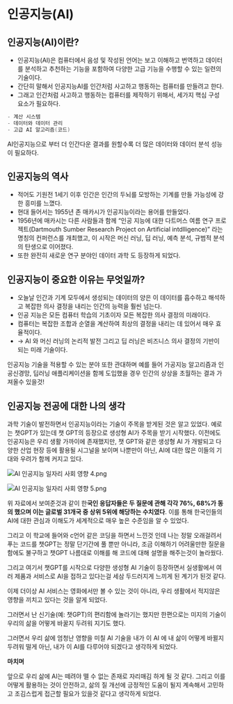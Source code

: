 인공지능(AI)
===

## 인공지능(AI)이란?

- 인공지능(AI)은 컴퓨터에서 음성 및 작성된 언어는 보고 이해하고 번역하고 데이터를 분석하고 추천하는 기능을 포함하여 다양한 고급 기능을 수행할 수 있는 일련의 기술이다.
- 간단히 말해서 인공지능AI를  인간처럼 사고하고 행동하는 컴퓨터를 만들려고 한다.
- 그래고 인간처럼 사고하고 행동하는 컴퓨터를 제작하기 위해서, 세가지 핵심 구성 요소가 필요하다.

```c
- 계산 시스템
- 데이터와 데이터 관리
- 고급 AI 알고리즘(코드)
```

AI인공지능으로 부터 더 인간다운 결과를 원할수록 더 많은 데이터와 데이터 분석 성능이 필요하다.

## 인공지능의 역사

- 적어도 기원전 1세기 이후 인간은 인간의 두뇌를 모방하는 기계를 만들 가능성에 강한 흥미를 느꼈다.
- 현대 들어서는 1955년 존 매카시가 인공지능이라는 용어를 만들었다.
- 1956년에 매카시는 다른 사람들과 함께 “인공 지능에 대한 다트머스 여름 연구 프로젝트(Dartmouth Sumber Research Project on Artificial intdlligence)” 라는 명칭의 컨퍼런스를 개최했고, 이 시작은 머신 러닝, 딥 러닝, 예측 분석, 규범적 분석의 탄생으로 이어졌다.
- 또한 완전히 새로운 연구 분야인 데이터 과학 도 등장하게 되었다.

## 인공지능이 중요한 이유는 무엇일까?

- 오늘날 인간과 기계 모두에서 생성되는 데이터의 양은 이 데이터를 흡수하고 해석하고 복잡한 의사 결정을 내리는 인간의 능력을 훨씬 넘는다.
- 인공 지능은 모든 컴퓨터 학습의 기초이자 모든 복잡한 의사 결정의 미래이다.
- 컴퓨터는 복잡한 조합과 순열을 계산하여 최상의 결정을 내리는 데 있어서 매우 효율적이다.
- → AI 와 머신 러닝의 논리적 발전 그리고 딥 러닝은 비즈니스 의사 결정의 기반이 되는 미래 기술이다.

인공지능 기술을 적용할 수 있는 분야 또한 관대하며 예를 들어 가공지능 알고리즘과 인공신경망, 딥러닝 애플리케이션을 함께 도입했을 경우 인간의 상상을 초월하는 결과 가져올수 있을것!

## 인공지능 전공에 대한 나의 생각

과학 기술이 발전하면서 인공지능이라는 기술이 주목을 받게된 것은 알고 있었다. 예로는 챗GPT가 있는데 챗 GPT의 등장으로 생성형 AI가 주목을 받기 시작했다. 이전에도 인공지능은 우리 생활 가까이에 존재했지만, 챗 GPT와 같은 생성형 AI 가 개발되고 다양한 산업 현장 등에 활용될 시그널을 보이며 나뿐만이 아닌, AI에 대한 많은 이들의 기대와 우려가 함께 커지고 있다. 

![AI 인공지능 일자리 사회 영향 4.png](https://www.ipsos.com/sites/default/files/inline-images/AI%20%EC%9D%B8%EA%B3%B5%EC%A7%80%EB%8A%A5%20%EC%9D%BC%EC%9E%90%EB%A6%AC%20%EC%82%AC%ED%9A%8C%20%EC%98%81%ED%96%A5%204.png)

![AI 인공지능 일자리 사회 영향 5.png](https://www.ipsos.com/sites/default/files/inline-images/AI%20%EC%9D%B8%EA%B3%B5%EC%A7%80%EB%8A%A5%20%EC%9D%BC%EC%9E%90%EB%A6%AC%20%EC%82%AC%ED%9A%8C%20%EC%98%81%ED%96%A5%205.png)

위 자료에서 보여준것과 같이 한**국인 응답자들은 두 질문에 관해 각각 76%, 68%가 동의 했으며 이는 글로벌 31개국 중 상위 5위에 해당하는 수치였다**. 이를 통해 한국인들의 AI에 대한 관심과 이해도가 세계적으로 매우 높은 수준임을 알 수 있었다. 

그리고 이 학교에 들어와 c언어 같은 코딩을 하면서 느낀것 인데  나는 정말 오래걸려서 푸는 코드를 챗GPT는 정말 단기간에 풀 뿐만 아니라,  조금 이해하기 어려울만한 질문을 함에도 불구하고 챗GPT 나름대로 이해를 해 코드에 대해 설명을 해주는것이 놀라웠다. 

그리고 여기서 챗GPT를 시작으로 다양한 생성형 AI 기술이 등장하면서 실생활에서 여러 제품과 서비스로 AI을 접하고 있다는걸 세삼 두드러지게 느끼게 된 계기가 된것 같다. 

이제 더이상 AI 서비스는 영화에서만 볼 수 있는 것이 아니라, 우리 생활에서 적지않은 영향을 끼치고 있다는 것을 알게 되었다.  

그러면서 난 신기술(예: 챗GPT)의 편리함에 놀라기는 했지만 한편으로는 미지의 기술이 우리의 삶을 어떻게 바꿀지 두려워 지기도 했다. 

그러면서 우리 삶에 엄청난 영향을 미칠 AI 기술을 내가 이 AI 에 내 삶이 어떻게 바뀔지 두려워 떨게 아닌, 내가 이 AI를 다루어야 되겠다고 생각하게 되었다.

**마치며**

앞으로 우리 삶에 AI는  떼려야 뗄 수 없는 존재로 자리매김 하게 될 것 같다. 그리고 이를 어떻게 활용하는 것이 안전하고, 삶의 질 개선에 긍정적인 도움이 될지 계속해서 고민하고 조김스럽게 접근할 필요가 있을것 같다고 생각하게 되었다.